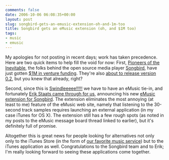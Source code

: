 ```yaml
---
comments: false
date: 2006-10-06 06:08:35+00:00
layout: post
slug: songbird-gets-an-emusic-extension-oh-and-1m-too
title: Songbird gets an eMusic extension (oh, and $1M too)
tags:
- music
- emusic
---
```


My apologies for not posting in recent days; work has taken precedence. Here are two quick items to help fill the void for now: First, [Pioneers of the Inevitable](http://www.songbirdnest.com/about), the folks behind the open source media player [Songbird](http://www.songbirdnest.com/), have just gotten [$1M in venture funding](http://venturebeat.com/2006/10/02/music-player-songbird-gets-1m-releases-cross-platform-version/). They're also [about to release version 0.2](http://www.songbirdnest.com/node/778), but you knew that already, right?

Second, since this is [Swindleeeee!!!!!](http://www.swindleeeee.com/) we have to have an eMusic tie-in, and fortunately [Erik Staats came through for us](http://www.emusic.com/messageboard/viewTopic.html?topicId=7026), announcing his new [eMusic extension for Songbird](http://www.windjay.com/eMusicextension.html). The extension eliminates the most annoying (at least to me) feature of the eMusic web site, namely that listening to the 30-second track samples requires launching an external application (in my case iTunes for OS X). The extension still has a few rough spots (as noted in my posts to the eMusic message board thread linked to earlier), but it's definitely full of promise.

Altogether this is great news for people looking for alternatives not only only to the iTunes Store (in the form of [our favorite music service](http://www.emusic.com/)) but to the iTunes application as well. Congratulations to the Songbird team and to Erik; I'm really looking forward to seeing these applications come together.
